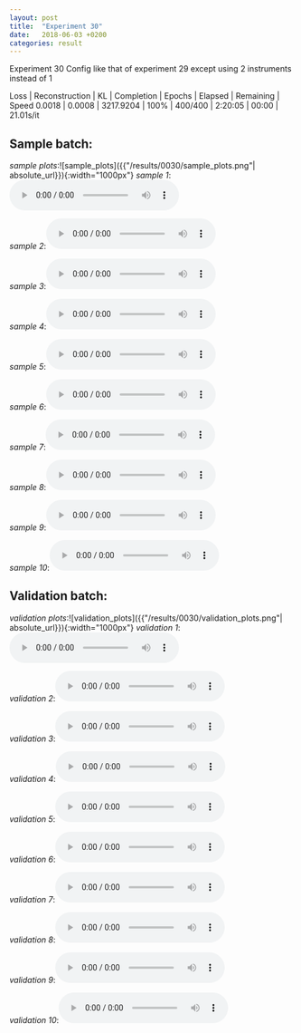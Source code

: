 ```yaml
---
layout: post
title:  "Experiment 30"
date:   2018-06-03 +0200
categories: result
---
```

Experiment 30
Config like that of experiment 29 except using 2 instruments instead of 1

Loss | Reconstruction | KL | Completion | Epochs | Elapsed | Remaining | Speed
0.0018 | 0.0008 | 3217.9204 | 100% | 400/400 | 2:20:05 | 00:00 | 21.01s/it



## **Sample batch**:
_sample plots_:![sample_plots]({{"/results/0030/sample_plots.png"| absolute_url}}){:width="1000px"}
_sample 1_:<audio src="/ResultsOverview/results/0030/sample_1.wav" controls preload></audio>

_sample 2_:<audio src="/ResultsOverview/results/0030/sample_2.wav" controls preload></audio>

_sample 3_:<audio src="/ResultsOverview/results/0030/sample_3.wav" controls preload></audio>

_sample 4_:<audio src="/ResultsOverview/results/0030/sample_4.wav" controls preload></audio>

_sample 5_:<audio src="/ResultsOverview/results/0030/sample_5.wav" controls preload></audio>

_sample 6_:<audio src="/ResultsOverview/results/0030/sample_6.wav" controls preload></audio>

_sample 7_:<audio src="/ResultsOverview/results/0030/sample_7.wav" controls preload></audio>

_sample 8_:<audio src="/ResultsOverview/results/0030/sample_8.wav" controls preload></audio>

_sample 9_:<audio src="/ResultsOverview/results/0030/sample_9.wav" controls preload></audio>

_sample 10_:<audio src="/ResultsOverview/results/0030/sample_10.wav" controls preload></audio>

## **Validation batch**:
_validation plots_:![validation_plots]({{"/results/0030/validation_plots.png"| absolute_url}}){:width="1000px"}
_validation 1_:<audio src="/ResultsOverview/results/0030/validation_1.wav" controls preload></audio>

_validation 2_:<audio src="/ResultsOverview/results/0030/validation_2.wav" controls preload></audio>

_validation 3_:<audio src="/ResultsOverview/results/0030/validation_3.wav" controls preload></audio>

_validation 4_:<audio src="/ResultsOverview/results/0030/validation_4.wav" controls preload></audio>

_validation 5_:<audio src="/ResultsOverview/results/0030/validation_5.wav" controls preload></audio>

_validation 6_:<audio src="/ResultsOverview/results/0030/validation_6.wav" controls preload></audio>

_validation 7_:<audio src="/ResultsOverview/results/0030/validation_7.wav" controls preload></audio>

_validation 8_:<audio src="/ResultsOverview/results/0030/validation_8.wav" controls preload></audio>

_validation 9_:<audio src="/ResultsOverview/results/0030/validation_9.wav" controls preload></audio>

_validation 10_:<audio src="/ResultsOverview/results/0030/validation_10.wav" controls preload></audio>

